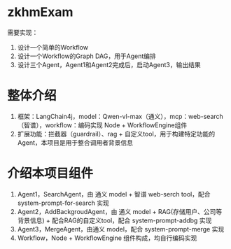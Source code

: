 # zkhmExam
需要实现： 
1. 设计一个简单的Workflow
2. 设计一个Workflow的Graph DAG，用于Agent编排
3. 设计三个Agent，Agent1和Agent2完成后，启动Agent3，输出结果  
# 整体介绍  
1. 框架：LangChain4j，model：Qwen-vl-max（通义），mcp：web-search（智谱），workflow：编码实现 Node + WorkflowEngine组件  
2. 扩展功能：拦截器（guardrail）、rag + 自定义tool，用于构建特定功能的Agent，本项目是用于整合调用者背景信息  
# 介绍本项目组件  
1. Agent1，SearchAgent，由 通义 model + 智谱 web-serch tool，配合 system-prompt-for-search 实现  
2. Agent2，AddBackgroudAgent，由 通义 model + RAG(存储用户、公司等背景信息) + 配合RAG的自定义tool，配合 system-prompt-addbg 实现  
3. Agent3，MergeAgent，由通义 model，配合 system-prompt-merge 实现  
4. Workflow，Node + WorkflowEngine 组件构成，均自行编码实现
